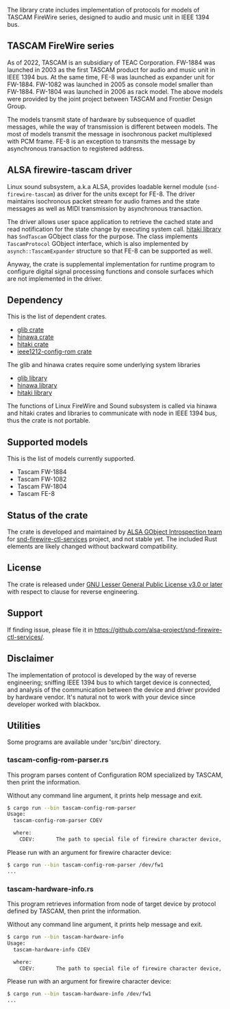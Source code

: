 The library crate includes implementation of protocols for models of TASCAM FireWire series,
designed to audio and music unit in IEEE 1394 bus.

## TASCAM FireWire series

As of 2022, TASCAM is an subsidiary of TEAC Corporation. FW-1884 was launched in 2003 as the first
TASCAM product for audio and music unit in IEEE 1394 bus. At the same time, FE-8 was launched as
expander unit for FW-1884. FW-1082 was launched in 2005 as console model smaller than FW-1884.
FW-1804 was launched in 2006 as rack model. The above models were provided by the joint project
between TASCAM and Frontier Design Group.

The models transmit state of hardware by subsequence of quadlet messages, while the way of
transmission is different between models. The most of models transmit the message in
isochronous packet multiplexed with PCM frame. FE-8 is an exception to transmits the message
by asynchronous transaction to registered address.

## ALSA firewire-tascam driver

Linux sound subsystem, a.k.a ALSA, provides loadable kernel module (`snd-firewire-tascam`) as
driver for the units except for FE-8. The driver maintains isochronous packet stream for
audio frames and the state messages as well as MIDI transmission by asynchronous transaction.

The driver allows user space application to retrieve the cached state and read notification for
the state change by executing system call.
[hitaki library](https://alsa-project.github.io/gobject-introspection-docs/hitaki/) has
`SndTascam` GObject class for the purpose. The class implements `TascamProtocol` GObject
interface, which is also implemented by `asynch::TascamExpander` structure so that FE-8 can be
supported as well.

Anyway, the crate is supplemental implementation for runtime program to configure digital
signal processing functions and console surfaces which are not implemented in the driver.

## Dependency

This is the list of dependent crates.

 * [glib crate](https://crates.io/crates/glib)
 * [hinawa crate](https://crates.io/crates/hinawa)
 * [hitaki crate](https://crates.io/crates/hitaki)
 * [ieee1212-config-rom crate](https://crates.io/crates/ieee1212-config-rom)

The glib and hinawa crates require some underlying system libraries

 * [glib library](https://docs.gtk.org/glib/)
 * [hinawa library](https://alsa-project.github.io/gobject-introspection-docs/hinawa/)
 * [hitaki library](https://alsa-project.github.io/gobject-introspection-docs/hitaki/)

The functions of Linux FireWire and Sound subsystem is called via hinawa and hitaki crates and
libraries to communicate with node in IEEE 1394 bus, thus the crate is not portable.

## Supported models

This is the list of models currently supported.

 * Tascam FW-1884
 * Tascam FW-1082
 * Tascam FW-1804
 * Tascam FE-8

## Status of the crate

The crate is developed and maintained by
[ALSA GObject Introspection team](https://alsa-project.github.io/gobject-introspection-docs/) for
[snd-firewire-ctl-services](https://github.com/alsa-project/snd-firewire-ctl-services/) project,
and not stable yet. The included Rust elements are likely changed without backward compatibility.

## License

The crate is released under
[GNU Lesser General Public License v3.0 or later](https://spdx.org/licenses/LGPL-3.0-or-later.html)
with respect to clause for reverse engineering.

## Support

If finding issue, please file it in <https://github.com/alsa-project/snd-firewire-ctl-services/>.

## Disclaimer

The implementation of protocol is developed by the way of reverse engineering; sniffing IEEE 1394
bus to which target device is connected, and analysis of the communication between the device and
driver provided by hardware vendor. It's natural not to work with your device since developer
worked with blackbox.

## Utilities

Some programs are available under 'src/bin' directory.

### tascam-config-rom-parser.rs

This program parses content of Configuration ROM specialized by TASCAM, then print the
information.

Without any command line argument, it prints help message and exit.

```sh
$ cargo run --bin tascam-config-rom-parser
Usage:
  tascam-config-rom-parser CDEV

  where:
    CDEV:       The path to special file of firewire character device, typically '/dev/fw1'.
```

Please run with an argument for firewire character device:

```sh
$ cargo run --bin tascam-config-rom-parser /dev/fw1
...
```

### tascam-hardware-info.rs

This program retrieves information from node of target device by protocol defined by TASCAM,
then print the information.

Without any command line argument, it prints help message and exit.

```sh
$ cargo run --bin tascam-hardware-info
Usage:
  tascam-hardware-info CDEV

  where:
    CDEV:       The path to special file of firewire character device, typically '/dev/fw1'.
```

Please run with an argument for firewire character device:

```sh
$ cargo run --bin tascam-hardware-info /dev/fw1
...
```

